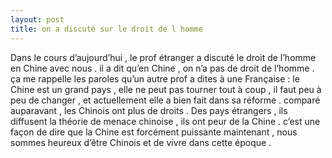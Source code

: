 ```yaml
---
layout: post
title: on a discuté sur le droit de l homme
---
```


Dans le cours d’aujourd’hui , le prof étranger a discuté le droit de l’homme en Chine avec nous . il a dit qu’en Chine , on n’a pas de droit de l’homme . ça me rappelle les paroles qu’un autre prof a dites à une Française : le Chine est un grand pays , elle ne peut pas tourner tout à coup , il faut peu à peu de changer , et actuellement elle a bien fait dans sa réforme . comparé auparavant , les Chinois ont plus de droits . Des pays étrangers , ils diffusent la théorie de menace chinoise , ils ont peur de la Chine . c’est une façon de dire que la Chine est forcément puissante maintenant , nous sommes heureux d’être Chinois et de vivre dans cette époque .
